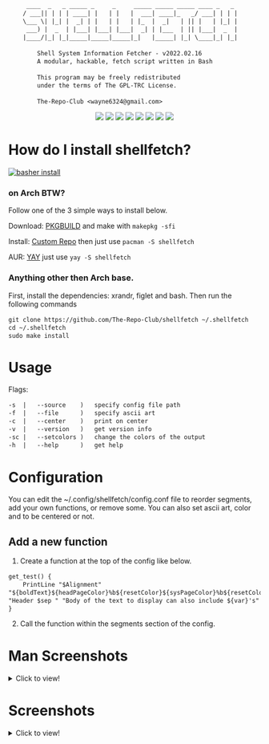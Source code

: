 ```
	 ____  _   _ _____ _	 _	   _____ _____ _____ ____ _   _
	/ ___|| | | | ____| |	| |   |  ___| ____|_   _/ ___| | | |
	\___ \| |_| |  _| | |	| |   | |_	|  _|	| || |	 | |_| |
	 ___) |  _	| |___| |___| |___|  _| | |___	| || |___|	_  |
	|____/|_| |_|_____|_____|_____|_|	|_____| |_| \____|_| |_|

		Shell System Information Fetcher - v2022.02.16
		A modular, hackable, fetch script written in Bash

		This program may be freely redistributed
		under the terms of The GPL-TRC License.

		The-Repo-Club <wayne6324@gmail.com>
```

<p align='center'>
	<img src='https://img.shields.io/badge/Maintained-Yes-green?colorA=434c5e&colorB=ff59f9&style=flat-square'>
	<img src='https://img.shields.io/github/last-commit/The-Repo-Club/shellfetch?colorA=434c5e&colorB=ff59f9&style=flat-square'>
	<img src='https://img.shields.io/github/repo-size/The-Repo-Club/shellfetch?colorA=434c5e&colorB=ff59f9&style=flat-square'>
	<img src='https://img.shields.io/github/issues/The-Repo-Club/shellfetch?colorA=434c5e&colorB=ff59f9&style=flat-square'>
	<img src='https://img.shields.io/github/stars/The-Repo-Club/shellfetch?colorA=434c5e&colorB=ff59f9&style=flat-square'>
	<img src='https://img.shields.io/github/forks/The-Repo-Club/shellfetch?colorA=434c5e&colorB=ff59f9&style=flat-square'>
	<img src="https://badges.pufler.dev/visits/The-Repo-Club/shellfetch?color=ff59f9&labelColor=434c5e&style=flat-square"/>
	<img src='https://img.shields.io/github/commit-activity/m/The-Repo-Club/shellfetch?colorA=434c5e&colorB=ff59f9&style=flat-square'>
</p>

# How do I install shellfetch?

[![basher install](https://www.basher.it/assets/logo/basher_install.svg)](https://github.com/basherpm/basher)

### on Arch BTW?

Follow one of the 3 simple ways to install below.

Download: [PKGBUILD](https://github.com/The-Repo-Club/ArchAUR/raw/main/shellfetch/PKGBUILD) and make with `makepkg -sfi`

Install: [Custom Repo](https://arch.therepo.club/) then just use `pacman -S shellfetch`

AUR: [YAY](https://aur.archlinux.org/packages/shellfetch) just use `yay -S shellfetch`

### Anything other then Arch base.

First, install the dependencies: xrandr, figlet and bash.
Then run the following commands

```
git clone https://github.com/The-Repo-Club/shellfetch ~/.shellfetch
cd ~/.shellfetch
sudo make install
```

# Usage

Flags:

```
-s	|	--source	)	specify config file path
-f	|	--file		)	specify ascii art
-c	|	--center	)	print on center
-v	|	--version	)	get version info
-sc	|	--setcolors	)	change the colors of the output
-h	|	--help		)	get help
```

# Configuration

You can edit the ~/.config/shellfetch/config.conf file to reorder segments, add your own functions, or remove some.
You can also set ascii art, color and to be centered or not.

## Add a new function

1. Create a function at the top of the config like below.

```
get_test() {
	PrintLine "$Alignment" "${boldText}${headPageColor}%b${resetColor}${sysPageColor}%b${resetColor}" "Header $sep " "Body of the text to display can also include ${var}'s"
}
```

2. Call the function within the segments section of the config.

# Man Screenshots

<details>
	<summary>Click to view!</summary>

<img src="screenshots/man.png" alt="man" style="max-width: 100%;">

</details>

# Screenshots

<details>
	<summary>Click to view!</summary>

<img src="screenshots/1.png" alt="screenshot1" style="max-width: 100%;">
<img src="screenshots/2.png" alt="screenshot2" style="max-width: 100%;">
<img src="screenshots/3.png" alt="screenshot3" style="max-width: 100%;">
<img src="screenshots/4.png" alt="screenshot4" style="max-width: 100%;">

</details>
